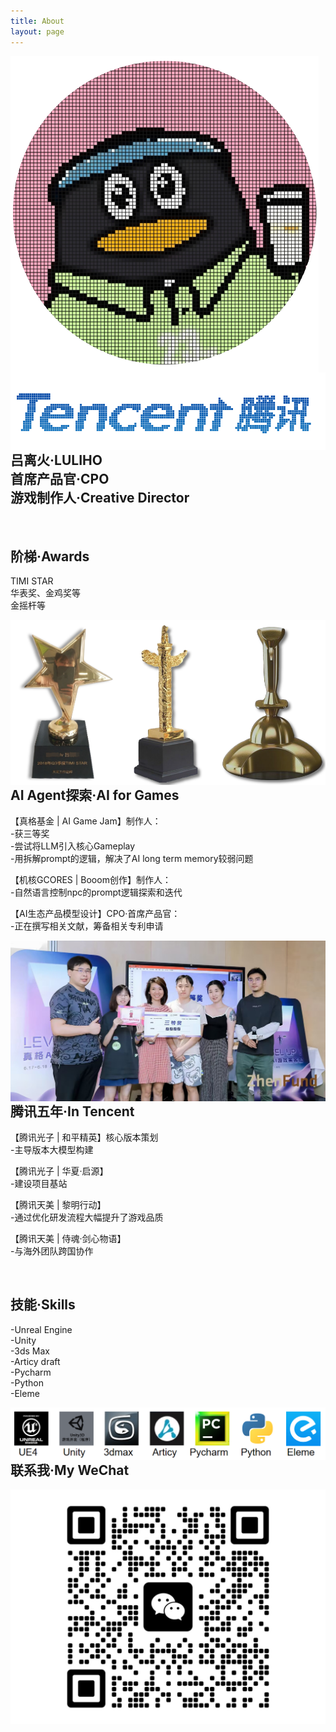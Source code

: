 ```yaml
---
title: About
layout: page
---
```


<img src="/assets/images/profile2.png" style="float: inline-start;"> 
<img src="/assets/images/tencent.png" style="float: inline-start;">

<br> 

<h2>吕离火·LULIHO
<br>首席产品官·CPO
<br>游戏制作人·Creative Director</h2> 

<br> 

<h2>阶梯·Awards</h2>

<p>TIMI STAR
<br>华表奖、金鸡奖等
<br>金摇杆等</p>

<img src="/assets/images/jiang.png" style="float: inline-start;">

<br> 

<h2>AI Agent探索·AI for Games</h2>

<p>【真格基金 | AI Game Jam】制作人：
<br>-获三等奖
<br>-尝试将LLM引入核心Gameplay
<br>-用拆解prompt的逻辑，解决了AI long term memory较弱问题</p>

<p>【机核GCORES | Booom创作】制作人：
<br>-自然语言控制npc的prompt逻辑探索和迭代</p>

<p>【AI生态产品模型设计】CPO·首席产品官：
<br>-正在撰写相关文献，筹备相关专利申请</p>

<img src="/assets/images/zhenge.jpg" style="float: inline-start;">

<br> 

<h2>腾讯五年·In Tencent</h2>

<p>【腾讯光子 | 和平精英】核心版本策划
<br>-主导版本大模型构建</p>

<p>【腾讯光子 | 华夏·启源】
<br>-建设项目基站</p>

<p>【腾讯天美 | 黎明行动】
<br>-通过优化研发流程大幅提升了游戏品质</p>

<p>【腾讯天美 | 侍魂·剑心物语】
<br>-与海外团队跨国协作</p>

<br> 

<h2>技能·Skills</h2>


<p>-Unreal Engine
<br>-Unity
<br>-3ds Max
<br>-Articy draft
<br>-Pycharm
<br>-Python
<br>-Eleme</p>


  
<img src="/assets/images/skill.png" style="float: inline-start;">

<br> 

<h2>联系我·My WeChat</h2>
<img src="/assets/images/wei2.jpg" style="float: inline-start;">
